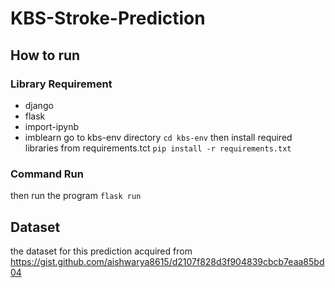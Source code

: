 # KBS-Stroke-Prediction

## How to run
### Library Requirement 
- django
- flask 
- import-ipynb
- imblearn
go to kbs-env directory
``` cd kbs-env ```
then install required libraries from requirements.tct
``` pip install -r requirements.txt ```

### Command Run
then run the program
``` flask run ```

## Dataset

the dataset for this prediction acquired from https://gist.github.com/aishwarya8615/d2107f828d3f904839cbcb7eaa85bd04
